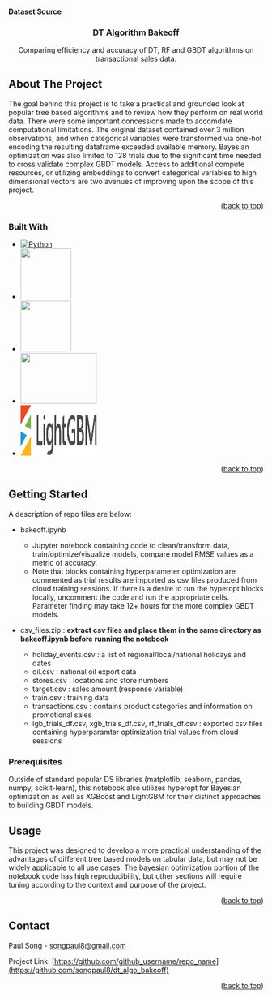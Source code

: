 
<a name="readme-top"></a>

#### [Dataset Source](https://www.kaggle.com/competitions/store-sales-time-series-forecasting/data)

<h3 align="center">DT Algorithm Bakeoff</h3>

  <p align="center">
    Comparing efficiency and accuracy of DT, RF and GBDT algorithms on transactional sales data.
    <br />
  </p>
</div>


<!-- ABOUT THE PROJECT -->
## About The Project

The goal behind this project is to take a practical and grounded look at popular tree based algorithms and to review how they perform on real world data. There were some important concessions made to accomdate computational limitations. The original dataset contained over 3 million observations, and when categorical variables were transformed via one-hot encoding the resulting dataframe exceeded available memory. Bayesian optimization was also limited to 128 trials due to the significant time needed to cross validate complex GBDT models. Access to additional compute resources, or utilizing embeddings to convert categorical variables to high dimensional vectors are two avenues of improving upon the scope of this project.

<p align="right">(<a href="#readme-top">back to top</a>)</p>


### Built With

* [![Python](https://img.shields.io/badge/python-000000?style=for-the-badge&logo=python&logoColor=white)](https://www.python.org/)
* [<img src="https://seaborn.pydata.org/_images/logo-tall-lightbg.svg" width="100" height='100'/>](https://seaborn.pydata.org/)
* [<img src="https://upload.wikimedia.org/wikipedia/commons/0/05/Scikit_learn_logo_small.svg" width="100" height='100'/>](https://scikit-learn.org/stable/)
* [<img src="https://miro.medium.com/max/720/1*yhE3CBwTrlXcAIvNJNTQiA.webp" width="150" height='100'/>](https://xgboost.readthedocs.io/en/stable/)
* [<img src="https://raw.githubusercontent.com/microsoft/LightGBM/a17489328c4f81819b5a4131c9a386b09b90b04f/docs/logo/LightGBM_logo_black_text.svg" width="150" height='100'/>](https://lightgbm.readthedocs.io/en/v3.3.2/)

<p align="right">(<a href="#readme-top">back to top</a>)</p>



<!-- GETTING STARTED -->
## Getting Started

A description of repo files are below:

* bakeoff.ipynb
  -  Jupyter notebook containing code to clean/transform data, train/optimize/visualize models, compare model RMSE values as a metric of accuracy.
  -  Note that blocks containing hyperparameter optimization are commented as trial results are imported as csv files produced from cloud training sessions. If there is a desire to run the hyperopt blocks locally, uncomment the code and run the appropriate cells. Parameter finding may take 12+ hours for the more complex GBDT models.

* csv_files.zip : **extract csv files and place them in the same directory as bakeoff.ipynb before running the notebook**
  - holiday_events.csv : a list of regional/local/national holidays and dates
  - oil.csv : national oil export data
  - stores.csv : locations and store numbers
  - target.csv : sales amount (response variable)
  - train.csv : training data
  - transactions.csv : contains product categories and information on promotional sales
  - lgb_trials_df.csv, xgb_trials_df.csv, rf_trials_df.csv : exported csv files containing hyperparamter optimization trial values from cloud sessions

### Prerequisites

Outside of standard popular DS libraries (matplotlib, seaborn, pandas, numpy, scikit-learn), this notebook also utilizes hyperopt for Bayesian optimization as well as XGBoost and LightGBM for their distinct approaches to building GBDT models.

<!-- USAGE EXAMPLES -->
## Usage

This project was designed to develop a more practical understanding of the advantages of different tree based models on tabular data, but may not be widely applicable to all use cases. The bayesian optimization portion of the notebook code has high reproducibility, but other sections will require tuning according to the context and purpose of the project. 

<p align="right">(<a href="#readme-top">back to top</a>)</p>


<!-- CONTACT -->
## Contact

Paul Song - songpaul8@gmail.com

Project Link: [https://github.com/github_username/repo_name](https://github.com/songpaul8/dt_algo_bakeoff)

<p align="right">(<a href="#readme-top">back to top</a>)</p>
